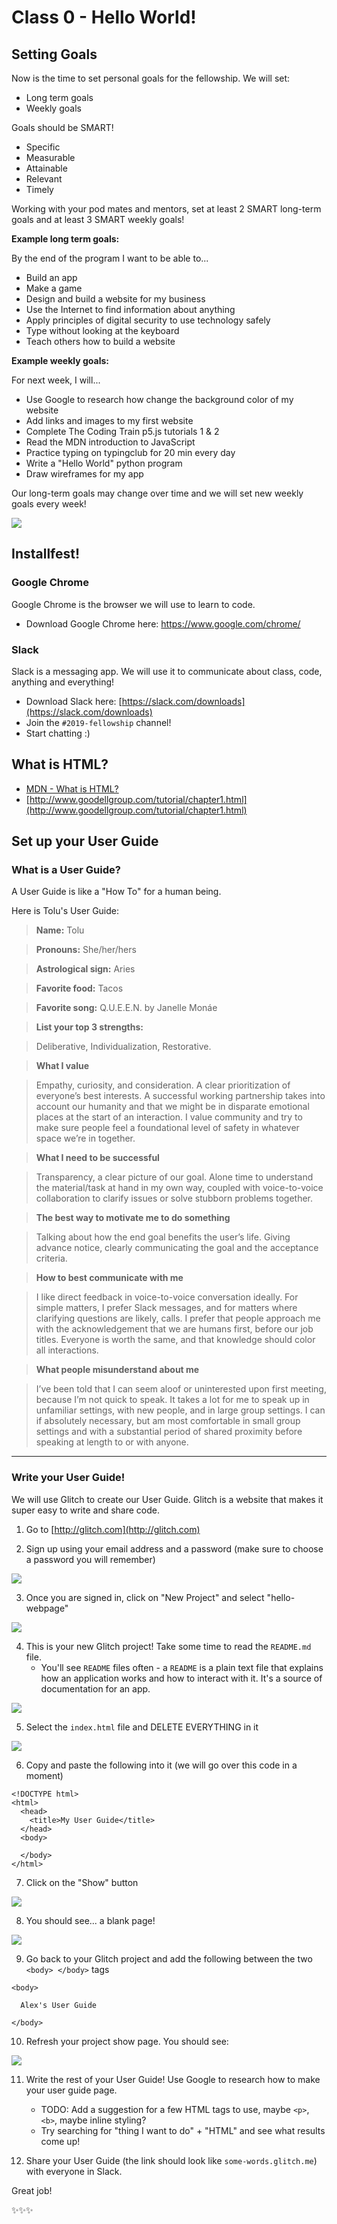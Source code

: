 # Class 0 - Hello World!

## Setting Goals

Now is the time to set personal goals for the fellowship. We will set:

* Long term goals
* Weekly goals

Goals should be SMART!

* Specific
* Measurable
* Attainable
* Relevant
* Timely

Working with your pod mates and mentors, set at least 2 SMART long-term goals and at least 3 SMART weekly goals!

**Example long term goals:**

By the end of the program I want to be able to...

* Build an app
* Make a game
* Design and build a website for my business
* Use the Internet to find information about anything
* Apply principles of digital security to use technology safely
* Type without looking at the keyboard
* Teach others how to build a website

**Example weekly goals:**

For next week, I will...

* Use Google to research how change the background color of my website
* Add links and images to my first website
* Complete The Coding Train p5.js tutorials 1 & 2
* Read the MDN introduction to JavaScript
* Practice typing on typingclub for 20 min every day
* Write a "Hello World" python program
* Draw wireframes for my app

Our long-term goals may change over time and we will set new weekly goals every week!

![](images/pod-goals.jpg)

## Installfest!

### Google Chrome

Google Chrome is the browser we will use to learn to code.

* Download Google Chrome here: [https://www.google.com/chrome/
](https://www.google.com/chrome/)

### Slack

Slack is a messaging app. We will use it to communicate about class, code, anything and everything!

* Download Slack here: [https://slack.com/downloads](https://slack.com/downloads)
* Join the `#2019-fellowship` channel!
* Start chatting :)

## What is HTML?

* [MDN - What is HTML?](https://developer.mozilla.org/en-US/docs/Learn/HTML/Introduction_to_HTML/Getting_started)
* [http://www.goodellgroup.com/tutorial/chapter1.html](http://www.goodellgroup.com/tutorial/chapter1.html)

## Set up your User Guide

### What is a User Guide?

A User Guide is like a "How To" for a human being.

Here is Tolu's User Guide:

> **Name:** Tolu

> **Pronouns:** She/her/hers

> **Astrological sign:** Aries

> **Favorite food:** Tacos

> **Favorite song:** Q.U.E.E.N. by Janelle Monáe

> **List your top 3 strengths:**

> Deliberative, Individualization, Restorative.

> **What I value**

> Empathy, curiosity, and consideration. A clear prioritization of everyone’s best interests. A successful working partnership takes into account our humanity and that we might be in disparate emotional places at the start of an interaction. I value community and try to make sure people feel a foundational level of safety in whatever space we’re in together.

> **What I need to be successful**

> Transparency, a clear picture of our goal. Alone time to understand the material/task at hand in my own way, coupled with voice-to-voice collaboration to clarify issues or solve stubborn problems together.

> **The best way to motivate me to do something**

> Talking about how the end goal benefits the user’s life. Giving advance notice, clearly communicating the goal and the acceptance criteria.

> **How to best communicate with me**

> I like direct feedback in voice-to-voice conversation ideally. For simple matters, I prefer Slack messages, and for matters where clarifying questions are likely, calls. I prefer that people approach me with the acknowledgement that we are humans first, before our job titles. Everyone is worth the same, and that knowledge should color all interactions.

> **What people misunderstand about me**

> I’ve been told that I can seem aloof or uninterested upon first meeting, because I’m not quick to speak. It takes a lot for me to speak up in unfamiliar settings, with new people, and in large group settings. I can if absolutely necessary, but am most comfortable in small group settings and with a substantial period of shared proximity before speaking at length to or with anyone.

---

### Write your User Guide!

We will use Glitch to create our User Guide. Glitch is a website that makes it super easy to write and share code.

1. Go to [http://glitch.com](http://glitch.com)

2. Sign up using your email address and a password (make sure to choose a password you will remember)

![](images/glitch1.png)

3. Once you are signed in, click on "New Project" and select "hello-webpage"

![](images/glitch2.png)

4. This is your new Glitch project! Take some time to read the `README.md` file.
	* You'll see `README` files often - a `README` is a plain text file that explains how an application works and how to interact with it. It's a source of documentation for an app.

![](images/glitch3.png)

5. Select the `index.html` file and DELETE EVERYTHING in it

![](images/glitch4.png)

6. Copy and paste the following into it (we will go over this code in a moment)

```
<!DOCTYPE html>
<html>
  <head>
    <title>My User Guide</title>
  </head>
  <body>

  </body>
</html>
```

7. Click on the "Show" button

![](images/glitch5.png)

8. You should see... a blank page!

![](images/glitch6.png)

9. Go back to your Glitch project and add the following between the two `<body> </body>` tags

```
<body>

  Alex's User Guide

</body>
```

10. Refresh your project show page. You should see:

![](images/glitch7.png)

11. Write the rest of your User Guide! Use Google to research how to make your user guide page.
	* TODO: Add a suggestion for a few HTML tags to use, maybe `<p>`, `<b>`, maybe inline styling?
	* Try searching for "thing I want to do" + "HTML" and see what results come up!



12. Share your User Guide (the link should look like `some-words.glitch.me`) with everyone in Slack.

Great job!

✨✨✨

